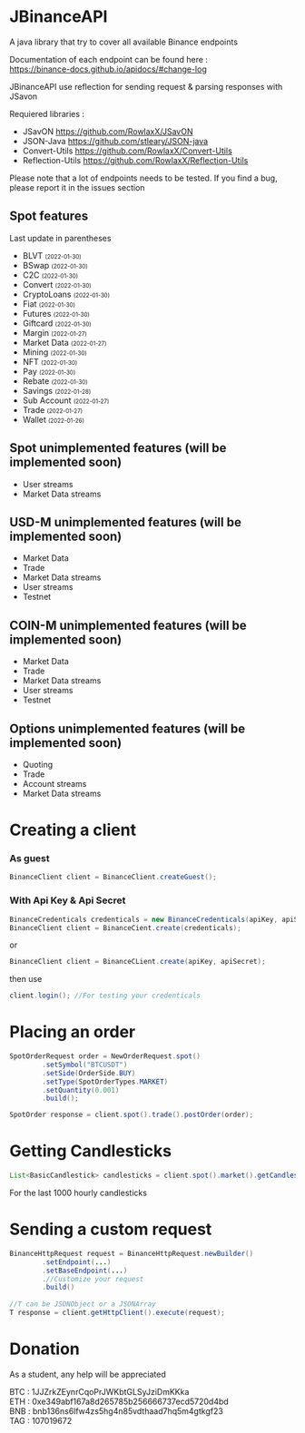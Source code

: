 # JBinanceAPI
A java library that try to cover all available Binance endpoints  

Documentation of each endpoint can be found here :  
https://binance-docs.github.io/apidocs/#change-log

JBinanceAPI use reflection for sending request & parsing responses with JSavon

Requiered libraries :  
- JSavON https://github.com/RowlaxX/JSavON
- JSON-Java https://github.com/stleary/JSON-java
- Convert-Utils https://github.com/RowlaxX/Convert-Utils
- Reflection-Utils https://github.com/RowlaxX/Reflection-Utils

Please note that a lot of endpoints needs to be tested.
If you find a bug, please report it in the issues section

## Spot features

Last update in parentheses

* BLVT <font size="1">(2022-01-30)</font>
* BSwap <font size="1">(2022-01-30)</font>
* C2C <font size="1">(2022-01-30)</font>
* Convert <font size="1">(2022-01-30)</font>
* CryptoLoans <font size="1">(2022-01-30)</font>
* Fiat <font size="1">(2022-01-30)</font>
* Futures <font size="1">(2022-01-30)</font>
* Giftcard <font size="1">(2022-01-30)</font>
* Margin <font size="1">(2022-01-27)</font>
* Market Data <font size="1">(2022-01-27)</font>
* Mining <font size="1">(2022-01-30)</font>
* NFT <font size="1">(2022-01-30)</font>
* Pay <font size="1">(2022-01-30)</font>
* Rebate <font size="1">(2022-01-30)</font>
* Savings <font size="1">(2022-01-28)</font>
* Sub Account <font size="1">(2022-01-27)</font>
* Trade <font size="1">(2022-01-27)</font>
* Wallet <font size="1">(2022-01-26)</font>

## Spot unimplemented features (will be implemented soon)

* User streams
* Market Data streams

## USD-M unimplemented features (will be implemented soon)

* Market Data
* Trade
* Market Data streams
* User streams
* Testnet

## COIN-M unimplemented features (will be implemented soon)

* Market Data
* Trade
* Market Data streams
* User streams
* Testnet

## Options unimplemented features (will be implemented soon)

* Quoting
* Trade
* Account streams
* Market Data streams


# Creating a client

### As guest
```java
BinanceClient client = BinanceClient.createGuest();
```

### With Api Key & Api Secret

```java
BinanceCredenticals credenticals = new BinanceCredenticals(apiKey, apiSecret);
BinanceClient client = BinanceCient.create(credenticals);  
```
or 
 
```java
BinanceClient client = BinanceCLient.create(apiKey, apiSecret);
```
then use 
 
```java
client.login(); //For testing your credenticals
```
# Placing an order

```java
SpotOrderRequest order = NewOrderRequest.spot()
        .setSymbol("BTCUSDT")
        .setSide(OrderSide.BUY)
        .setType(SpotOrderTypes.MARKET)
        .setQuantity(0.001)
        .build();

SpotOrder response = client.spot().trade().postOrder(order);
```

# Getting Candlesticks

```java
List<BasicCandlestick> candlesticks = client.spot().market().getCandlesticks("BTCUSDT", Intervals.HOUR_1, 1000);
```
For the last 1000 hourly candlesticks

# Sending a custom request
```java
BinanceHttpRequest request = BinanceHttpRequest.newBuilder()
        .setEndpoint(...)
        .setBaseEndpoint(...)
        .//Customize your request
        .build()
  
//T can be JSONObject or a JSONArray
T response = client.getHttpClient().execute(request);
```
# Donation
As a student, any help will be appreciated

BTC : 1JJZrkZEynrCqoPrJWKbtGLSyJziDmKKka  
ETH : 0xe349abf167a8d265785b256666737ecd5720d4bd  
BNB : bnb136ns6lfw4zs5hg4n85vdthaad7hq5m4gtkgf23  
TAG : 107019672  
